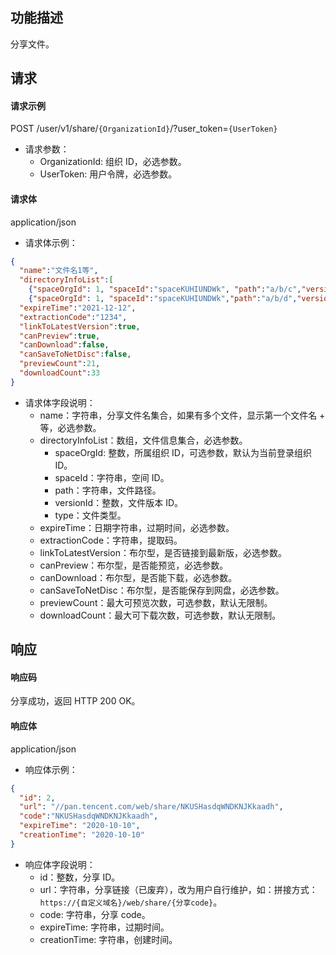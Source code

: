 ## 功能描述

分享文件。

## 请求

#### 请求示例

POST /user/v1/share/`{OrganizationId}`/?user_token=`{UserToken}`

- 请求参数：
  - OrganizationId: 组织 ID，必选参数。
  - UserToken: 用户令牌，必选参数。
  
#### 请求体

application/json

- 请求体示例：
```json
{
  "name":"文件名1等",
  "directoryInfoList":[
    {"spaceOrgId": 1, "spaceId":"spaceKUHIUNDWk", "path":"a/b/c","versionId":123,"type":"file"},
    {"spaceOrgId": 1, "spaceId":"spaceKUHIUNDWk","path":"a/b/d","versionId":342,"type":"dir"}],
  "expireTime":"2021-12-12",
  "extractionCode":"1234",
  "linkToLatestVersion":true,
  "canPreview":true,
  "canDownload":false,
  "canSaveToNetDisc":false,
  "previewCount":21,
  "downloadCount":33
}
```
- 请求体字段说明：
  - name：字符串，分享文件名集合，如果有多个文件，显示第一个文件名 + 等，必选参数。
  - directoryInfoList：数组，文件信息集合，必选参数。
    - spaceOrgId: 整数，所属组织 ID，可选参数，默认为当前登录组织 ID。
    - spaceId：字符串，空间 ID。
    - path：字符串，文件路径。
    - versionId：整数，文件版本 ID。
    - type：文件类型。
  - expireTime：日期字符串，过期时间，必选参数。
  - extractionCode：字符串，提取码。
  - linkToLatestVersion：布尔型，是否链接到最新版，必选参数。
  - canPreview：布尔型，是否能预览，必选参数。
  - canDownload：布尔型，是否能下载，必选参数。
  - canSaveToNetDisc：布尔型，是否能保存到网盘，必选参数。
  - previewCount：最大可预览次数，可选参数，默认无限制。
  - downloadCount：最大可下载次数，可选参数，默认无限制。

## 响应

#### 响应码

分享成功，返回 HTTP 200 OK。

#### 响应体

application/json

- 响应体示例：
```json
{
  "id": 2,
  "url": "//pan.tencent.com/web/share/NKUSHasdqWNDKNJKkaadh",
  "code":"NKUSHasdqWNDKNJKkaadh",
  "expireTime": "2020-10-10",
  "creationTime": "2020-10-10"
}
```

- 响应体字段说明：
  - id：整数，分享 ID。
  - url：字符串，分享链接（已废弃），改为用户自行维护，如：拼接方式：`https://{自定义域名}/web/share/{分享code}`。
  - code: 字符串，分享 code。
  - expireTime: 字符串，过期时间。
  - creationTime: 字符串，创建时间。
